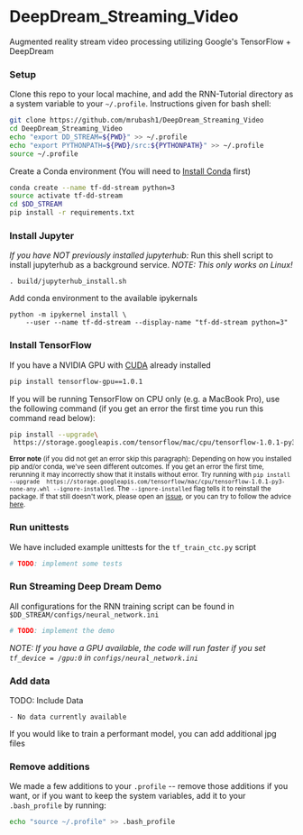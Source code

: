# DeepDream_Streaming_Video
Augmented reality stream video processing utilizing Google's TensorFlow + DeepDream

### Setup
Clone this repo to your local machine, and add the RNN-Tutorial directory as a system variable to your `~/.profile`. Instructions given for bash shell:

```bash
git clone https://github.com/mrubash1/DeepDream_Streaming_Video
cd DeepDream_Streaming_Video
echo "export DD_STREAM=${PWD}" >> ~/.profile
echo "export PYTHONPATH=${PWD}/src:${PYTHONPATH}" >> ~/.profile
source ~/.profile
```

Create a Conda environment (You will need to [Install Conda](https://conda.io/docs/install/quick.html) first)

```bash
conda create --name tf-dd-stream python=3
source activate tf-dd-stream
cd $DD_STREAM
pip install -r requirements.txt
```


### Install Jupyter
*If you have _NOT previously installed_ jupyterhub:* Run this shell script to install jupyterhub as a background service. *NOTE: This only works on Linux!*
```
. build/jupyterhub_install.sh
```
Add conda environment to the available ipykernals 
```
python -m ipykernel install \
    --user --name tf-dd-stream --display-name "tf-dd-stream python=3"
```


### Install TensorFlow
If you have a NVIDIA GPU with [CUDA](http://docs.nvidia.com/cuda/cuda-installation-guide-linux/#package-manager-installation) already installed

```bash
pip install tensorflow-gpu==1.0.1
```

If you will be running TensorFlow on CPU only (e.g. a MacBook Pro), use the following command (if you get an error the first time you run this command read below):

```bash
pip install --upgrade\
 https://storage.googleapis.com/tensorflow/mac/cpu/tensorflow-1.0.1-py3-none-any.whl
```
<sub>**Error note** (if you did not get an error skip this paragraph): Depending on how you installed pip and/or conda, we've seen different outcomes. If you get an error the first time, rerunning it may incorrectly show that it installs without error. Try running with `pip install --upgrade  https://storage.googleapis.com/tensorflow/mac/cpu/tensorflow-1.0.1-py3-none-any.whl --ignore-installed`. The `--ignore-installed` flag tells it to reinstall the package. If that still doesn't work, please open an [issue](https://github.com/silicon-valley-data-science/RNN-Tutorial/issues), or you can try to follow the advice [here](https://www.tensorflow.org/install/install_mac).</sub>


### Run unittests
We have included example unittests for the `tf_train_ctc.py` script

```bash
# TODO: implement some tests
```


### Run Streaming Deep Dream Demo
All configurations for the RNN training script can be found in `$DD_STREAM/configs/neural_network.ini`

```bash
# TODO: implement the demo
```

_NOTE: If you have a GPU available, the code will run faster if you set `tf_device = /gpu:0` in `configs/neural_network.ini`_


### Add data
TODO: Include Data

    - No data currently available

If you would like to train a performant model, you can add additional jpg files


### Remove additions

We made a few additions to your `.profile` -- remove those additions if you want, or if you want to keep the system variables, add it to your `.bash_profile` by running:

```bash
echo "source ~/.profile" >> .bash_profile
```
